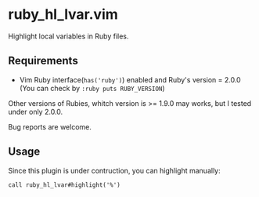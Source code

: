 # ruby_hl_lvar.vim

Highlight local variables in Ruby files.

## Requirements

- Vim Ruby interface(`has('ruby')`) enabled and Ruby's version = 2.0.0 (You can check by `:ruby puts RUBY_VERSION`)

Other versions of Rubies, whitch version is >= 1.9.0 may works, but I tested under only 2.0.0.

Bug reports are welcome.

## Usage

Since this plugin is under contruction, you can highlight manually:

```vim
call ruby_hl_lvar#highlight('%')
```

